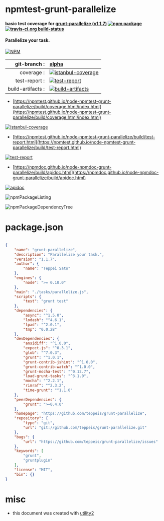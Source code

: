 # npmtest-grunt-parallelize

#### basic test coverage for  [grunt-parallelize (v1.1.7)](https://github.com/teppeis/grunt-parallelize)  [![npm package](https://img.shields.io/npm/v/npmtest-grunt-parallelize.svg?style=flat-square)](https://www.npmjs.org/package/npmtest-grunt-parallelize) [![travis-ci.org build-status](https://api.travis-ci.org/npmtest/node-npmtest-grunt-parallelize.svg)](https://travis-ci.org/npmtest/node-npmtest-grunt-parallelize)

#### Parallelize your task.

[![NPM](https://nodei.co/npm/grunt-parallelize.png?downloads=true&downloadRank=true&stars=true)](https://www.npmjs.com/package/grunt-parallelize)

| git-branch : | [alpha](https://github.com/npmtest/node-npmtest-grunt-parallelize/tree/alpha)|
|--:|:--|
| coverage : | [![istanbul-coverage](https://npmtest.github.io/node-npmtest-grunt-parallelize/build/coverage.badge.svg)](https://npmtest.github.io/node-npmtest-grunt-parallelize/build/coverage.html/index.html)|
| test-report : | [![test-report](https://npmtest.github.io/node-npmtest-grunt-parallelize/build/test-report.badge.svg)](https://npmtest.github.io/node-npmtest-grunt-parallelize/build/test-report.html)|
| build-artifacts : | [![build-artifacts](https://npmtest.github.io/node-npmtest-grunt-parallelize/glyphicons_144_folder_open.png)](https://github.com/npmtest/node-npmtest-grunt-parallelize/tree/gh-pages/build)|

- [https://npmtest.github.io/node-npmtest-grunt-parallelize/build/coverage.html/index.html](https://npmtest.github.io/node-npmtest-grunt-parallelize/build/coverage.html/index.html)

[![istanbul-coverage](https://npmtest.github.io/node-npmtest-grunt-parallelize/build/screenCapture.buildCi.browser.%252Ftmp%252Fbuild%252Fcoverage.lib.html.png)](https://npmtest.github.io/node-npmtest-grunt-parallelize/build/coverage.html/index.html)

- [https://npmtest.github.io/node-npmtest-grunt-parallelize/build/test-report.html](https://npmtest.github.io/node-npmtest-grunt-parallelize/build/test-report.html)

[![test-report](https://npmtest.github.io/node-npmtest-grunt-parallelize/build/screenCapture.buildCi.browser.%252Ftmp%252Fbuild%252Ftest-report.html.png)](https://npmtest.github.io/node-npmtest-grunt-parallelize/build/test-report.html)

- [https://npmdoc.github.io/node-npmdoc-grunt-parallelize/build/apidoc.html](https://npmdoc.github.io/node-npmdoc-grunt-parallelize/build/apidoc.html)

[![apidoc](https://npmdoc.github.io/node-npmdoc-grunt-parallelize/build/screenCapture.buildCi.browser.%252Ftmp%252Fbuild%252Fapidoc.html.png)](https://npmdoc.github.io/node-npmdoc-grunt-parallelize/build/apidoc.html)

![npmPackageListing](https://npmtest.github.io/node-npmtest-grunt-parallelize/build/screenCapture.npmPackageListing.svg)

![npmPackageDependencyTree](https://npmtest.github.io/node-npmtest-grunt-parallelize/build/screenCapture.npmPackageDependencyTree.svg)



# package.json

```json

{
    "name": "grunt-parallelize",
    "description": "Parallelize your task.",
    "version": "1.1.7",
    "author": {
        "name": "Teppei Sato"
    },
    "engines": {
        "node": ">= 0.10.0"
    },
    "main": "./tasks/parallelize.js",
    "scripts": {
        "test": "grunt test"
    },
    "dependencies": {
        "async": "^1.5.0",
        "lodash": "^4.6.1",
        "lpad": "^2.0.1",
        "tmp": "0.0.28"
    },
    "devDependencies": {
        "ansidiff": "^1.0.0",
        "expect.js": "^0.3.1",
        "glob": "^7.0.3",
        "grunt": "^1.0.1",
        "grunt-contrib-jshint": "^1.0.0",
        "grunt-contrib-watch": "^1.0.0",
        "grunt-mocha-test": "^0.12.7",
        "load-grunt-tasks": "^3.1.0",
        "mocha": "^2.2.1",
        "rimraf": "^2.3.2",
        "time-grunt": "^1.1.0"
    },
    "peerDependencies": {
        "grunt": ">=0.4.0"
    },
    "homepage": "https://github.com/teppeis/grunt-parallelize",
    "repository": {
        "type": "git",
        "url": "git://github.com/teppeis/grunt-parallelize.git"
    },
    "bugs": {
        "url": "https://github.com/teppeis/grunt-parallelize/issues"
    },
    "keywords": [
        "grunt",
        "gruntplugin"
    ],
    "license": "MIT",
    "bin": {}
}
```



# misc
- this document was created with [utility2](https://github.com/kaizhu256/node-utility2)
